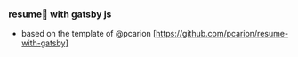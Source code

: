 ### resume📃 with gatsby js
- based on the template of @pcarion [https://github.com/pcarion/resume-with-gatsby]